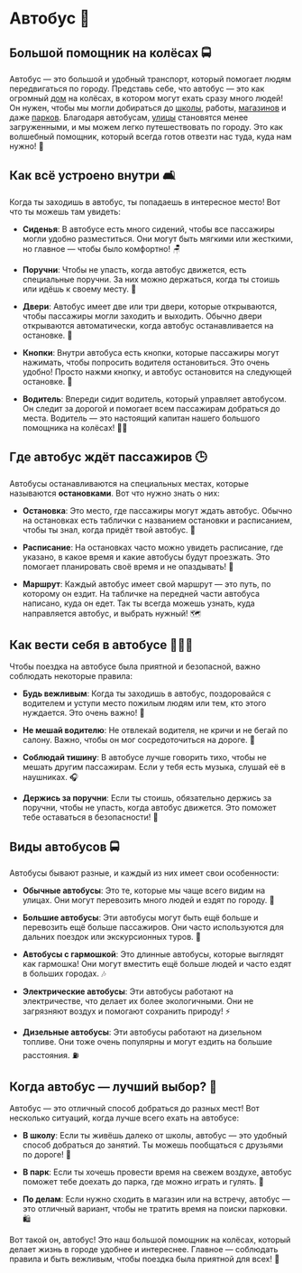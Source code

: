 # Автобус 🚌

## Большой помощник на колёсах 🚍
Автобус — это большой и удобный транспорт, который помогает людям передвигаться по городу. Представь себе, что автобус — это как огромный [дом](house.md) на колёсах, в котором могут ехать сразу много людей! Он нужен, чтобы мы могли добираться до [школы](school.md), работы, [магазинов](market.md) и даже [парков](city_park.md). Благодаря автобусам, [улицы](street.md) становятся менее загруженными, и мы можем легко путешествовать по городу. Это как волшебный помощник, который всегда готов отвезти нас туда, куда нам нужно! 🌟

## Как всё устроено внутри 🛋️
Когда ты заходишь в автобус, ты попадаешь в интересное место! Вот что ты можешь там увидеть:

- **Сиденья**: В автобусе есть много сидений, чтобы все пассажиры могли удобно разместиться. Они могут быть мягкими или жесткими, но главное — чтобы было комфортно! 🪑
  
- **Поручни**: Чтобы не упасть, когда автобус движется, есть специальные поручни. За них можно держаться, когда ты стоишь или идёшь к своему месту. 🤚

- **Двери**: Автобус имеет две или три двери, которые открываются, чтобы пассажиры могли заходить и выходить. Обычно двери открываются автоматически, когда автобус останавливается на остановке. 🚪

- **Кнопки**: Внутри автобуса есть кнопки, которые пассажиры могут нажимать, чтобы попросить водителя остановиться. Это очень удобно! Просто нажми кнопку, и автобус остановится на следующей остановке. 🔘

- **Водитель**: Впереди сидит водитель, который управляет автобусом. Он следит за дорогой и помогает всем пассажирам добраться до места. Водитель — это настоящий капитан нашего большого помощника на колёсах! 👨‍✈️

## Где автобус ждёт пассажиров 🕒
Автобусы останавливаются на специальных местах, которые называются **остановками**. Вот что нужно знать о них:

- **Остановка**: Это место, где пассажиры могут ждать автобус. Обычно на остановках есть таблички с названием остановки и расписанием, чтобы ты знал, когда придёт твой автобус. 🛑

- **Расписание**: На остановках часто можно увидеть расписание, где указано, в какое время и какие автобусы будут проезжать. Это помогает планировать своё время и не опаздывать! 📅

- **Маршрут**: Каждый автобус имеет свой маршрут — это путь, по которому он ездит. На табличке на передней части автобуса написано, куда он едет. Так ты всегда можешь узнать, куда направляется автобус, и выбрать нужный! 🗺️

## Как вести себя в автобусе 🧑‍🤝‍🧑
Чтобы поездка на автобусе была приятной и безопасной, важно соблюдать некоторые правила:

- **Будь вежливым**: Когда ты заходишь в автобус, поздоровайся с водителем и уступи место пожилым людям или тем, кто этого нуждается. Это очень важно! 🙏

- **Не мешай водителю**: Не отвлекай водителя, не кричи и не бегай по салону. Важно, чтобы он мог сосредоточиться на дороге. 🚦

- **Соблюдай тишину**: В автобусе лучше говорить тихо, чтобы не мешать другим пассажирам. Если у тебя есть музыка, слушай её в наушниках. 🎧

- **Держись за поручни**: Если ты стоишь, обязательно держись за поручни, чтобы не упасть, когда автобус движется. Это поможет тебе оставаться в безопасности! 🤗

## Виды автобусов 🚍
Автобусы бывают разные, и каждый из них имеет свои особенности:

- **Обычные автобусы**: Это те, которые мы чаще всего видим на улицах. Они могут перевозить много людей и ездят по городу. 🚏

- **Большие автобусы**: Эти автобусы могут быть ещё больше и перевозить ещё больше пассажиров. Они часто используются для дальних поездок или экскурсионных туров. 🚌

- **Автобусы с гармошкой**: Это длинные автобусы, которые выглядят как гармошка! Они могут вместить ещё больше людей и часто ездят в больших городах. 🎶

- **Электрические автобусы**: Эти автобусы работают на электричестве, что делает их более экологичными. Они не загрязняют воздух и помогают сохранить природу! ⚡

- **Дизельные автобусы**: Эти автобусы работают на дизельном топливе. Они тоже очень популярны и могут ездить на большие расстояния. ⛽

## Когда автобус — лучший выбор? 🏫
Автобус — это отличный способ добраться до разных мест! Вот несколько ситуаций, когда лучше всего ехать на автобусе:

- **В школу**: Если ты живёшь далеко от школы, автобус — это удобный способ добраться до занятий. Ты можешь пообщаться с друзьями по дороге! 🎒

- **В парк**: Если ты хочешь провести время на свежем воздухе, автобус поможет тебе доехать до парка, где можно играть и гулять. 🌳

- **По делам**: Если нужно сходить в магазин или на встречу, автобус — это отличный вариант, чтобы не тратить время на поиски парковки. 🛍️

Вот такой он, автобус! Это наш большой помощник на колёсах, который делает жизнь в городе удобнее и интереснее. Главное — соблюдать правила и быть вежливым, чтобы поездка была приятной для всех! 🌈